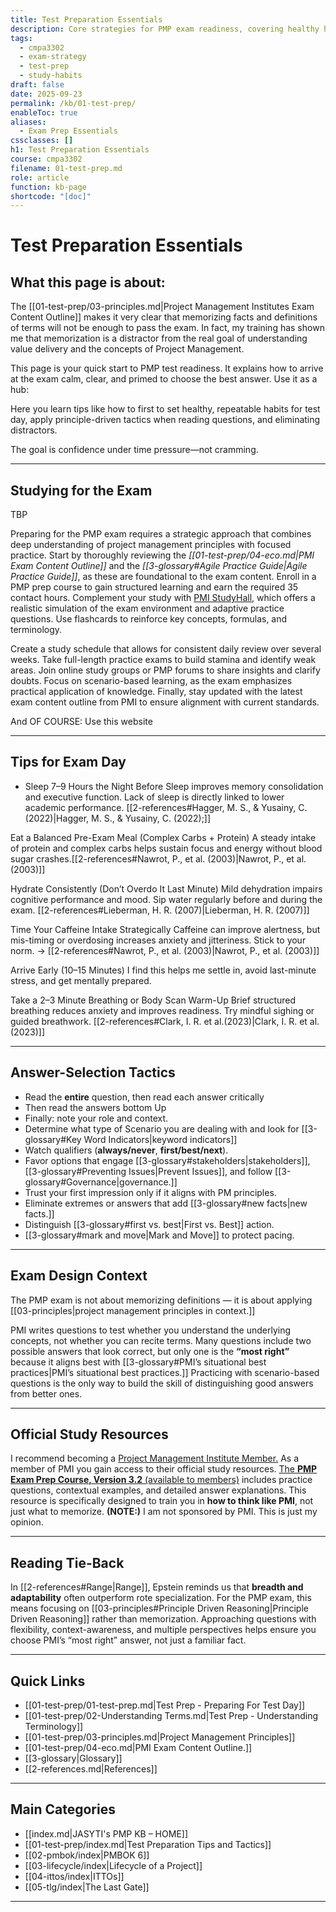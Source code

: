 ```yaml
---
title: Test Preparation Essentials
description: Core strategies for PMP exam readiness, covering healthy habits, test-day tactics, and principle-driven decision-making.
tags:
  - cmpa3302
  - exam-strategy
  - test-prep
  - study-habits
draft: false
date: 2025-09-23
permalink: /kb/01-test-prep/
enableToc: true
aliases:
  - Exam Prep Essentials
cssclasses: []
h1: Test Preparation Essentials
course: cmpa3302
filename: 01-test-prep.md
role: article
function: kb-page
shortcode: "[doc]"
---
```


# Test Preparation Essentials

## What this page is about:  
The [[01-test-prep/03-principles.md|Project Management Institutes Exam Content Outline]] makes it very clear that memorizing facts and definitions of terms will not be enough to pass the exam.  In fact, my training has shown me that memorization is a distractor from the real goal of understanding value delivery and the concepts of Project Management.

This page is your quick start to PMP test readiness. It explains how to arrive at the exam calm, clear, and primed to choose the best answer. Use it as a hub: 

Here you learn tips like how to first to set healthy, repeatable habits for test day, apply principle-driven tactics when reading questions, and eliminating distractors. 

The goal is confidence under time pressure—not cramming.

---
## Studying for the Exam
TBP

Preparing for the PMP exam requires a strategic approach that combines deep understanding of project management principles with focused practice. Start by thoroughly reviewing the *[[01-test-prep/04-eco.md|PMI Exam Content Outline]]* and the *[[3-glossary#Agile Practice Guide|Agile Practice Guide]]*, as these are foundational to the exam content. Enroll in a PMP prep course to gain structured learning and earn the required 35 contact hours. Complement your study with [PMI StudyHall](https://www.pmi.org/certifications/certification-resources/pmi-study-hall?utm_source_misc=examsimulator_PMP), which offers a realistic simulation of the exam environment and adaptive practice questions. Use flashcards to reinforce key concepts, formulas, and terminology. 

Create a study schedule that allows for consistent daily review over several weeks. Take full-length practice exams to build stamina and identify weak areas. Join online study groups or PMP forums to share insights and clarify doubts. Focus on scenario-based learning, as the exam emphasizes practical application of knowledge. Finally, stay updated with the latest exam content outline from PMI to ensure alignment with current standards.

And OF COURSE: Use this website

---
## Tips for Exam Day

- Sleep 7–9 Hours the Night Before
Sleep improves memory consolidation and executive function. Lack of sleep is directly linked to lower academic performance. [[2-references#Hagger, M. S., & Yusainy, C. (2022)|Hagger, M. S., & Yusainy, C. (2022);]]

Eat a Balanced Pre-Exam Meal (Complex Carbs + Protein)
A steady intake of protein and complex carbs helps sustain focus and energy without blood sugar crashes.[[2-references#Nawrot, P., et al. (2003)|Nawrot, P., et al. (2003)]]

Hydrate Consistently (Don’t Overdo It Last Minute)
Mild dehydration impairs cognitive performance and mood. Sip water regularly before and during the exam. [[2-references#Lieberman, H. R. (2007)|Lieberman, H. R. (2007)]]

Time Your Caffeine Intake Strategically
Caffeine can improve alertness, but mis-timing or overdosing increases anxiety and jitteriness. Stick to your norm.
→ [[2-references#Nawrot, P., et al. (2003)|Nawrot, P., et al. (2003)]]

Arrive Early (10–15 Minutes)
I find this helps me settle in, avoid last-minute stress, and get mentally prepared.

Take a 2–3 Minute Breathing or Body Scan Warm-Up
Brief structured breathing reduces anxiety and improves readiness. Try mindful sighing or guided breathwork. [[2-references#Clark, I. R. et al.(2023)|Clark, I. R. et al. (2023)]]

---
## Answer-Selection Tactics

- Read the **entire** question, then read each answer critically
- Then read the answers bottom Up
- Finally: note your role and context.  
- Determine what type of Scenario you are dealing with and look for [[3-glossary#Key Word Indicators|keyword indicators]]
- Watch qualifiers (**always/never**, **first/best/next**).  
- Favor options that engage [[3-glossary#stakeholders|stakeholders]], [[3-glossary#Preventing Issues|Prevent Issues]], and follow [[3-glossary#Governance|governance.]]  
- Trust your first impression only if it aligns with PM principles.  
- Eliminate extremes or answers that add [[3-glossary#new facts|new facts.]]  
- Distinguish [[3-glossary#first vs. best|First vs. Best]] action.  
- [[3-glossary#mark and move|Mark and Move]] to protect pacing.  

---
## Exam Design Context

The PMP exam is not about memorizing definitions — it is about applying [[03-principles|project management principles in context.]] 

PMI writes questions to test whether you understand the underlying concepts, not whether you can recite terms. Many questions include two possible answers that look correct, but only one is the **“most right”** because it aligns best with [[3-glossary#PMI’s situational best practices|PMI’s situational best practices.]] Practicing with scenario-based questions is the only way to build the skill of distinguishing good answers from better ones.  

---
## Official Study Resources

I recommend becoming a [Project Management Institute Member.](https://www.pmi.org/membership/benefits)  As a member of PMI you gain access to their official study resources. [The **PMP Exam Prep Course, Version 3.2** (available to members)](https://www.pmi.org/store/) includes practice questions, contextual examples, and detailed answer explanations. This resource is specifically designed to train you in **how to think like PMI**, not just what to memorize. **(NOTE:)** I am not sponsored by PMI. This is just my opinion.

---
## Reading Tie-Back

In [[2-references#Range|Range]], Epstein reminds us that **breadth and adaptability** often outperform rote specialization.  For the PMP exam, this means focusing on [[03-principles#Principle Driven Reasoning|Principle Driven Reasoning]] rather than memorization. Approaching questions with flexibility, context-awareness, and multiple perspectives helps ensure you choose PMI’s “most right” answer, not just a familiar fact.

---
## Quick Links

- [[01-test-prep/01-test-prep.md|Test Prep - Preparing For Test Day]]
- [[01-test-prep/02-Understanding Terms.md|Test Prep - Understanding Terminology]]
- [[01-test-prep/03-principles.md|Project Management Principles]]
- [[01-test-prep/04-eco.md|PMI Exam Content Outline.]]  
- [[3-glossary|Glossary]]
- [[2-references.md|References]]

---
## Main Categories

- [[index.md|JASYTI's PMP KB – HOME]]
- [[01-test-prep/index.md|Test Preparation Tips and Tactics]]
- [[02-pmbok/index|PMBOK 6]]
- [[03-lifecycle/index|Lifecycle of a Project]]
- [[04-ittos/index|ITTOs]]
- [[05-tlg/index|The Last Gate]]

---
